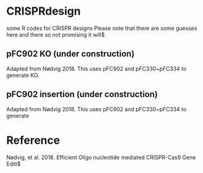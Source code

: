 # CRISPRdesign
some R codes for CRISPR designs
Please note that there are some guesses here and there so not promising it will$

## pFC902 KO (under construction)
Adapted from Nødvig 2018.
This uses pFC902 and pFC330~pFC334 to generate KO.

## pFC902 insertion (under construction)
Adapted from Nødvig 2018.
This uses pFC902 and pFC330~pFC334 to generate



# Reference
Nødvig, et al. 2018. Efficient Oligo nucleotide mediated CRISPR-Cas9 Gene Editi$

